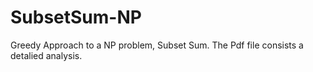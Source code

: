 # SubsetSum-NP
Greedy Approach to a NP problem, Subset Sum.
The Pdf file consists a detalied analysis.
